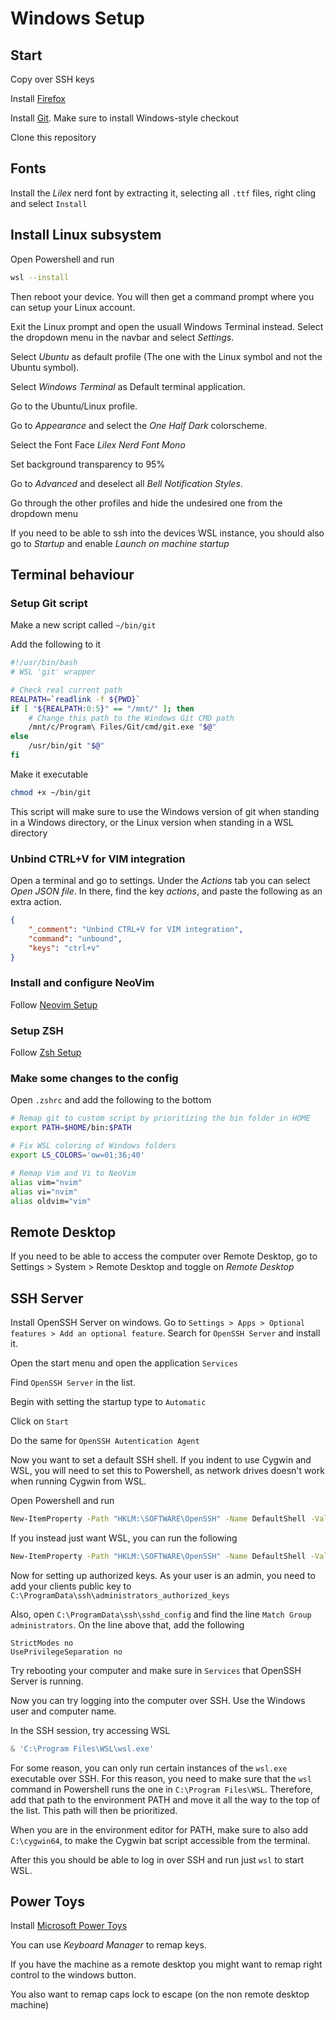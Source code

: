 # Windows Setup

## Start

Copy over SSH keys

Install [Firefox](https://www.mozilla.org/en-US/firefox/new)

Install [Git](https://git-scm.com/download/win). Make sure to install Windows-style checkout

Clone this repository

## Fonts

Install the _Lilex_ nerd font by extracting it, selecting all `.ttf` files, right cling and select `Install`

## Install Linux subsystem

Open Powershell and run

```bash
wsl --install
```

Then reboot your device. You will then get a command prompt where you can setup your Linux account.

Exit the Linux prompt and open the usuall Windows Terminal instead. 
Select the dropdown menu in the navbar and select _Settings_.

Select _Ubuntu_ as default profile (The one with the Linux symbol and not the Ubuntu symbol).

Select _Windows Terminal_ as Default terminal application.

Go to the Ubuntu/Linux profile.

Go to _Appearance_ and select the _One Half Dark_ colorscheme.

Select the Font Face _Lilex Nerd Font Mono_

Set background transparency to 95\%

Go to _Advanced_ and deselect all _Bell Notification Styles_.

Go through the other profiles and hide the undesired one from the dropdown menu

If you need to be able to ssh into the devices WSL instance, you should also go to _Startup_ and 
enable _Launch on machine startup_

## Terminal behaviour

### Setup Git script

Make a new script called `~/bin/git`

Add the following to it

```bash
#!/usr/bin/bash
# WSL 'git' wrapper

# Check real current path
REALPATH=`readlink -f ${PWD}`
if [ "${REALPATH:0:5}" == "/mnt/" ]; then
	# Change this path to the Windows Git CMD path
	/mnt/c/Program\ Files/Git/cmd/git.exe "$@"
else
	/usr/bin/git "$@"
fi
```

Make it executable

```bash
chmod +x ~/bin/git
```

This script will make sure to use the Windows version of git when standing in a 
Windows directory, or the Linux version when standing in a WSL directory
 
### Unbind CTRL+V for VIM integration

Open a terminal and go to settings. Under the _Actions_ tab you can select _Open JSON file_. 
In there, find the key _actions_, and paste the following as an extra action.

```json
{
	"_comment": "Unbind CTRL+V for VIM integration",
	"command": "unbound",
	"keys": "ctrl+v"
}
```

### Install and configure NeoVim

Follow [Neovim Setup](https://github.com/JosefUtbult/neovim-config)

### Setup ZSH

Follow [Zsh Setup](https://github.com/JosefUtbult/Zsh-Setup)

### Make some changes to the config

Open `.zshrc` and add the following to the bottom

```bash
# Remap git to custom script by prioritizing the bin folder in HOME
export PATH=$HOME/bin:$PATH

# Fix WSL coloring of Windows folders
export LS_COLORS='ow=01;36;40'

# Remap Vim and Vi to NeoVim
alias vim="nvim"
alias vi="nvim"
alias oldvim="vim"
```

## Remote Desktop

If you need to be able to access the computer over Remote Desktop, 
go to Settings > System > Remote Desktop and toggle on _Remote Desktop_

## SSH Server

Install OpenSSH Server on windows. Go to `Settings > Apps > Optional features > Add an optional feature`.
Search for `OpenSSH Server` and install it.

Open the start menu and open the application `Services`

Find `OpenSSH Server` in the list.

Begin with setting the startup type to `Automatic`

Click on `Start`

Do the same for `OpenSSH Autentication Agent`

Now you want to set a default SSH shell. If you indent to use Cygwin and WSL,
you will need to set this to Powershell, as network drives doesn't work when
running Cygwin from WSL.

Open Powershell and run

```bash
New-ItemProperty -Path "HKLM:\SOFTWARE\OpenSSH" -Name DefaultShell -Value "C:\Windows\System32\WindowsPowerShell\v1.0\powershell.exe" -PropertyType String -Force
```

If you instead just want WSL, you can run the following

```bash
New-ItemProperty -Path "HKLM:\SOFTWARE\OpenSSH" -Name DefaultShell -Value "c:\Program Files\WSL\wsl.exe" -PropertyType String -Force
```

Now for setting up authorized keys. As your user is an admin, you need to add your clients public key to
`C:\ProgramData\ssh\administrators_authorized_keys`

Also, open `C:\ProgramData\ssh\sshd_config` and find the line `Match Group administrators`. On the line above that, add the following

```
StrictModes no
UsePrivilegeSeparation no
```

Try rebooting your computer and make sure in `Services` that OpenSSH Server is running.

Now you can try logging into the computer over SSH. Use the Windows user and computer name.

In the SSH session, try accessing WSL

```powershell
& 'C:\Program Files\WSL\wsl.exe'
```

For some reason, you can only run certain instances of the `wsl.exe` executable over SSH. For this reason, you need to make sure that the `wsl`
command in Powershell runs the one in `C:\Program Files\WSL`. Therefore, add that path to the environment PATH and move it all the way to the 
top of the list. This path will then be prioritized.

When you are in the environment editor for PATH, make sure to also add `C:\cygwin64`, to make the Cygwin bat script accessible from the terminal.

After this you should be able to log in over SSH and run just `wsl` to start WSL.

## Power Toys

Install [Microsoft Power Toys](https://apps.microsoft.com/store/detail/XP89DCGQ3K6VLD?ocid=pdpshare)

You can use _Keyboard Manager_ to remap keys.

If you have the machine as a remote desktop you might want to remap right control to the windows button.

You also want to remap caps lock to escape (on the non remote desktop machine)

